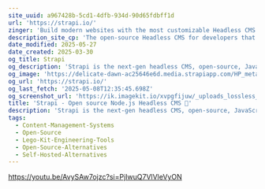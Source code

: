 ```yaml
---
site_uuid: a967428b-5cd1-4dfb-934d-90d65fdbff1d
url: 'https://strapi.io/'
zinger: 'Build modern websites with the most customizable Headless CMS'
description_site_cp: 'The open-source Headless CMS for developers that makes API creation easy, and supports your favorite frameworks. Customize and host your projects in the cloud or on your own servers.'
date_modified: 2025-05-27
date_created: 2025-03-30
og_title: Strapi
og_description: 'Strapi is the next-gen headless CMS, open-source, JavaScript/TypeScript, enabling content-rich experiences to be created, managed and exposed to any digital device.'
og_image: 'https://delicate-dawn-ac25646e6d.media.strapiapp.com/HP_meta_b32f546a40.png'
og_url: 'https://strapi.io/'
og_last_fetch: '2025-05-08T12:35:45.698Z'
og_screenshot_url: 'https://ik.imagekit.io/xvpgfijuw/_uploads_lossless_screenshots_20250527_Strapi_og_screenshot.jpeg'
title: 'Strapi - Open source Node.js Headless CMS 🚀'
description: 'Strapi is the next-gen headless CMS, open-source, JavaScript/TypeScript, enabling content-rich experiences to be created, managed and exposed to any digital device.'
tags:
  - Content-Management-Systems
  - Open-Source
  - Lego-Kit-Engineering-Tools
  - Open-Source-Alternatives
  - Self-Hosted-Alternatives
---
```


https://youtu.be/AvySAw7ojzc?si=PjIwuQ7VlVleVyON